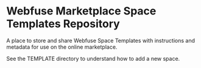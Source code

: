# Webfuse Marketplace Space Templates Repository
A place to store and share Webfuse Space Templates with instructions and metadata for use on the online marketplace.

See the TEMPLATE directory to understand how to add a new space.
